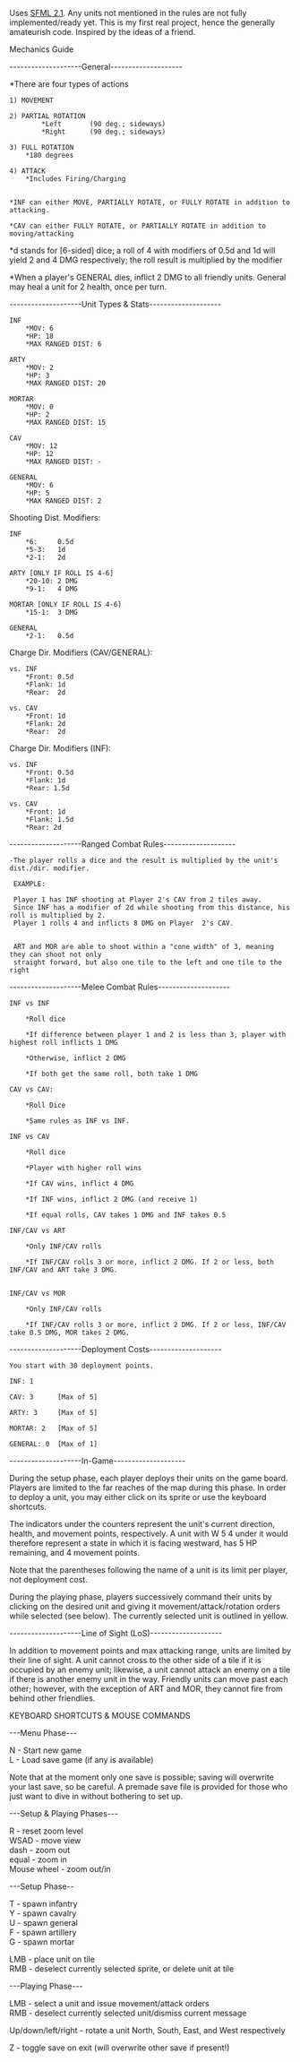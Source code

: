Uses <a href="http://sfml-dev.org/">SFML 2.1</a>.  Any units not mentioned in the rules are not fully implemented/ready yet. This is my first real project, hence the generally amateurish code. Inspired by the ideas of a friend.


Mechanics Guide

--------------------General--------------------

*There are four types of actions

	
	1) MOVEMENT
			
	2) PARTIAL ROTATION
			*Left  		(90 deg.; sideways)
			*Right  	(90 deg.; sideways)
			
	3) FULL ROTATION
		*180 degrees
	
	4) ATTACK
		*Includes Firing/Charging

		
	*INF can either MOVE, PARTIALLY ROTATE, or FULLY ROTATE in addition to attacking.
	
	*CAV can either FULLY ROTATE, or PARTIALLY ROTATE in addition to moving/attacking	
	
	
	
*d stands for [6-sided] dice; a roll of 4 with modifiers of 0.5d and 1d will 
yield 2 and 4 DMG respectively; the roll result is multiplied by the modifier
	

*When a player's GENERAL dies, inflict 2 DMG to all friendly units. General may 
heal a unit for 2 health, once per turn.
	

--------------------Unit Types & Stats--------------------

	INF 
		*MOV: 6
		*HP: 18
		*MAX RANGED DIST: 6
		
	ARTY
		*MOV: 2
		*HP: 3
		*MAX RANGED DIST: 20
		
	MORTAR
		*MOV: 0
		*HP: 2
		*MAX RANGED DIST: 15
		
	CAV
		*MOV: 12
		*HP: 12
		*MAX RANGED DIST: -
		
	GENERAL
		*MOV: 6
		*HP: 5
		*MAX RANGED DIST: 2

Shooting Dist. Modifiers:
	
	INF
		*6: 	0.5d
		*5-3: 	1d
		*2-1: 	2d

	ARTY [ONLY IF ROLL IS 4-6]
		*20-10:	2 DMG 
		*9-1:	4 DMG 
		
	MORTAR [ONLY IF ROLL IS 4-6]	
		*15-1:	3 DMG 

	GENERAL
		*2-1:	0.5d
		
Charge Dir. Modifiers (CAV/GENERAL):
		

	vs. INF
		*Front:	0.5d
		*Flank:	1d
		*Rear:	2d
		
	vs. CAV
		*Front:	1d
		*Flank:	2d
		*Rear:	2d
		
		
Charge Dir. Modifiers (INF):

	vs. INF
		*Front: 0.5d
		*Flank: 1d
		*Rear: 1.5d
		
	vs. CAV
		*Front: 1d
		*Flank: 1.5d
		*Rear: 2d

		
--------------------Ranged Combat Rules--------------------


	-The player rolls a dice and the result is multiplied by the unit's dist./dir. modifier. 
	 
	 EXAMPLE:
	 
	 Player 1 has INF shooting at Player 2's CAV from 2 tiles away. 
	 Since INF has a modifier of 2d while shooting from this distance, his roll is multiplied by 2.
	 Player 1 rolls 4 and inflicts 8 DMG on Player  2's CAV.
	 
	 
	 ART and MOR are able to shoot within a "cone width" of 3, meaning they can shoot not only
	 straight forward, but also one tile to the left and one tile to the right

	 
--------------------Melee Combat Rules--------------------


	INF vs INF
	
		*Roll dice

		*If difference between player 1 and 2 is less than 3, player with highest roll inflicts 1 DMG

		*Otherwise, inflict 2 DMG
		
		*If both get the same roll, both take 1 DMG
		
	CAV vs CAV:
	
		*Roll Dice

		*Same rules as INF vs INF.

	INF vs CAV
	
		*Roll dice

		*Player with higher roll wins

		*If CAV wins, inflict 4 DMG

		*If INF wins, inflict 2 DMG (and receive 1)
		
		*If equal rolls, CAV takes 1 DMG and INF takes 0.5
		
	INF/CAV vs ART
	
		*Only INF/CAV rolls

		*If INF/CAV rolls 3 or more, inflict 2 DMG. If 2 or less, both INF/CAV and ART take 3 DMG.

		
	INF/CAV vs MOR
	
		*Only INF/CAV rolls

		*If INF/CAV rolls 3 or more, inflict 2 DMG. If 2 or less, INF/CAV take 0.5 DMG, MOR takes 2 DMG.		
		

	

--------------------Deployment Costs--------------------


	You start with 30 deployment points.

	INF: 1
	
	CAV: 3 		[Max of 5]
	
	ARTY: 3 	[Max of 5]
	
	MORTAR: 2	[Max of 5]
	
	GENERAL: 0	[Max of 1]
	
	
--------------------In-Game--------------------

During the setup phase, each player deploys their units on the game board. 
Players are limited to the far reaches of the map during this phase. In 
order to deploy a unit, you may either click on its sprite or use the 
keyboard shortcuts.

The indicators under the counters represent the unit's current direction,
health, and movement points, respectively. A unit with W 5 4 under it would
therefore represent a state in which it is facing westward, has 5 HP remaining,
and 4 movement points.

Note that the parentheses following the name of a unit is its limit per player, 
not deployment cost.

During the playing phase, players successively command their units by clicking 
on the desired unit and giving it movement/attack/rotation orders while
selected (see below). The currently selected unit is outlined in yellow.

--------------------Line of Sight (LoS)--------------------

In addition to movement points and max attacking range, units are limited by their
line of sight. A unit cannot cross to the other side of a tile if it is occupied by
an enemy unit; likewise, a unit cannot attack an enemy on a tile if there is another
enemy unit in the way. Friendly units can move past each other; however, with the exception
of ART and MOR, they cannot fire from behind other friendlies.


KEYBOARD SHORTCUTS & MOUSE COMMANDS

---Menu Phase---

N - Start new game  
L - Load save game (if any is available)  

Note that at the moment only one save is possible; saving will overwrite your last save, so be careful. A premade save file is provided for those who just want to dive in without bothering to set up.

---Setup & Playing Phases---

R - reset zoom level  
WSAD - move view  
dash - zoom out  
equal - zoom in  
Mouse wheel - zoom out/in  

---Setup Phase--

T - spawn infantry  
Y - spawn cavalry  
U - spawn general  
F - spawn artillery  
G - spawn mortar  

LMB - place unit on tile  
RMB - deselect currently selected sprite, or delete unit at tile  

---Playing Phase---

LMB - select a unit and issue movement/attack orders  
RMB - deselect currently selected unit/dismiss current message  

Up/down/left/right - rotate a unit North, South, East, and West respectively

Z - toggle save on exit (will overwrite other save if present!)
